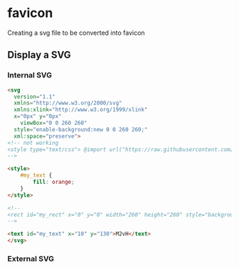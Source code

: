 # favicon
Creating a svg file to be converted into favicon

## Display a SVG

### Internal SVG

```html
<svg 
  version="1.1" 
  xmlns="http://www.w3.org/2000/svg" 
  xmlns:xlink="http://www.w3.org/1999/xlink" 
  x="0px" y="0px"
	viewBox="0 0 260 260" 
  style="enable-background:new 0 0 260 260;" 
  xml:space="preserve">
<!-- not working 
<style type="text/css"> @import url("https://raw.githubusercontent.com/M2vH/favicon/master/m2vh_favicon.css")</style>
-->

<style>
	#my_text {
		fill: orange;
	}
</style>

<!--
<rect id="my_rect" x="0" y="0" width="260" height="260" style="background-color:green;"/>  
-->

<text id="my_text" x="10" y="130">M2vH</text>	
</svg>
```
### External SVG

<object>
</object>
